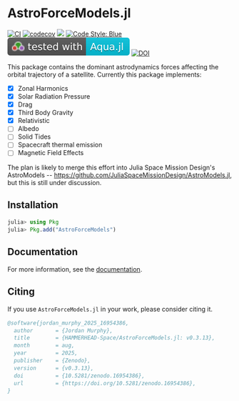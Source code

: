 # AstroForceModels.jl

[![CI](https://github.com/HAMMERHEAD-Space/AstroForceModels.jl/actions/workflows/CI.yml/badge.svg?branch=master)](https://github.com/HAMMERHEAD-Space/AstroForceModels.jl/actions/workflows/CI.yml?query=branch%3Amaster)
[![codecov](https://codecov.io/gh/HAMMERHEAD-Space/AstroForceModels.jl/branch/main/graph/badge.svg?token=47G4OLV6PD)](https://codecov.io/gh/HAMMERHEAD-Space/AstroForceModels.jl)
[![](https://img.shields.io/badge/docs-stable-blue.svg)][docs-stable-url]
[![Code Style: Blue](https://img.shields.io/badge/code%20style-blue-4495d1.svg)](https://github.com/invenia/BlueStyle)
[![Aqua QA](https://raw.githubusercontent.com/JuliaTesting/Aqua.jl/master/badge.svg)](https://github.com/JuliaTesting/Aqua.jl)
[![DOI](https://zenodo.org/badge/762543633.svg)](https://doi.org/10.5281/zenodo.16954385)

This package contains the dominant astrodynamics forces affecting the orbital trajectory of a satellite. Currently this package implements:
- [x] Zonal Harmonics
- [x] Solar Radiation Pressure
- [x] Drag
- [x] Third Body Gravity
- [x] Relativistic
- [ ] Albedo
- [ ] Solid Tides
- [ ] Spacecraft thermal emission
- [ ] Magnetic Field Effects

The plan is likely to merge this effort into Julia Space Mission Design's AstroModels -- https://github.com/JuliaSpaceMissionDesign/AstroModels.jl, but this is still under discussion.

## Installation

```julia
julia> using Pkg
julia> Pkg.add("AstroForceModels")
```

## Documentation

For more information, see the [documentation][docs-dev-url].

## Citing

If you use `AstroForceModels.jl` in your work, please consider citing it.

```bibtex
@software{jordan_murphy_2025_16954386,
  author       = {Jordan Murphy},
  title        = {HAMMERHEAD-Space/AstroForceModels.jl: v0.3.13},
  month        = aug,
  year         = 2025,
  publisher    = {Zenodo},
  version      = {v0.3.13},
  doi          = {10.5281/zenodo.16954386},
  url          = {https://doi.org/10.5281/zenodo.16954386},
}
```

[docs-dev-url]: https://HAMMERHEAD-Space.github.io/AstroForceModels.jl/stable/
[docs-stable-url]: https://HAMMERHEAD-Space.github.io/AstroForceModels.jl/stable/

